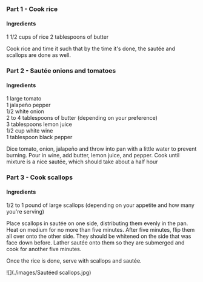 ### Part 1 - Cook rice

#### Ingredients

1 1/2 cups of rice
2 tablespoons of butter

Cook rice and time it such that by the time it's done, the sautée and scallops are done as well.

### Part 2 - Sautée onions and tomatoes

#### Ingredients

1 large tomato  
1 jalapeño pepper  
1/2 white onion  
2 to 4 tablespoons of butter (depending on your preference)  
3 tablespoons lemon juice  
1/2 cup white wine  
1 tablespoon black pepper  

Dice tomato, onion, jalapeño and throw into pan with a little water to prevent burning.
Pour in wine, add butter, lemon juice, and pepper.
Cook until mixture is a nice sautée, which should take about a half hour

### Part 3 - Cook scallops

#### Ingredients

1/2 to 1 pound of large scallops (depending on your appetite and how many you're serving)  

Place scallops in sautée on one side, distributing them evenly in the pan.
Heat on medium for no more than five minutes.
After five minutes, flip them all over onto the other side.
They should be whitened on the side that was face down before.
Lather sautée onto them so they are submerged and cook for another five minutes.

Once the rice is done, serve with scallops and sautée.

![](./images/Sautéed scallops.jpg)
